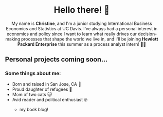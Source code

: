 <h1 style="text-align:center">Hello there! 👋</h1>

<p style="text-align:center;">My name is <b>Christine</b>, and I'm a junior studying International Business Economics and Statistics at UC Davis. I’ve always had a personal interest in economics and policy since I want to learn what really drives our decision-making processes that shape the world we live in, and I'll be joining <b>Hewlett Packard Enterprise</b> this summer as a process analyst intern! 👩‍💻</p>

## Personal projects coming soon...

### Some things about me:
<ul>
<li>Born and raised in San Jose, CA 🏡</li>
<li>Proud daughter of refugees 💪</li>
<li>Mom of two cats 🐱</li>
<li>Avid reader and political enthusiast 🤓</li>
 <ul>
  <li>my book blog!</li>
 </ul>
</ul>
  
